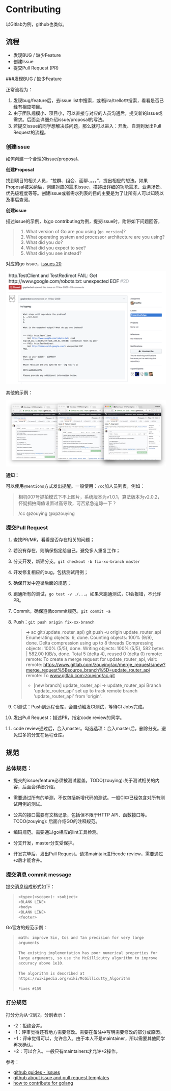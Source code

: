 # Contributing

以Gitlab为例，github也类似。

## 流程

- 发现BUG / 缺少Feature
- 创建Issue
- 提交Pull Request (PR)



###发现BUG / 缺少Feature

正常流程为：

1. 发现bug/feature后，去issue list中搜索，或者jira/trello中搜索，看看是否已经有相应项目。
2. 由于团队规模小、项目小，可以直接与对应的人员沟通后，提交新的issue或需求。后面会详细介绍issue/proposal的写法。
3. 若提交issue的同学想解决该问题，那么就可以进入：开发、自测到发出Pull Request的流程。

### 创建issue

如何创建一个合理的issue/proposal。

**创建Proposal**

找到项目的相关人员，“拉群、组会、面聊、。。。”，提出相应的想法。如果Proposal被采纳后，创建对应的需求issue，描述出详细的功能需求、业务场景、优先级程度等等。创建issue或者需求列表的目的主要是为了让所有人可以知晓以及事后查阅。



**创建issue**



描述issue的示例，以go contributing为例，提交issue时，附带如下问题回答，

> 1. What version of Go are you using (`go version`)?
> 2. What operating system and processor architecture are you using?
> 3. What did you do?
> 4. What did you expect to see?
> 5. What did you see instead?



对应的go issue，[issues 20](https://github.com/golang/go/issues/20)

![image-20181220095624458](./assets/image-20181220095624458-5270984.png)



其他的示例：

![issue_example](./assets/issue_example.jpg)



**通知：**

可以使用`@mentions`方式发出提醒。一般使用：`/cc`加人员列表，例如：

> 相机007号抓拍模式下不上图片，系统版本为v1.0.1，算法版本为v2.0.2，怀疑抓拍阈值设置过高导致，可否紧急追踪一下？
>
>
>
> /cc @zouying @xpzouying



### 提交Pull Request

1. 查找PR/MR，看看是否存在相关的问题；

2. 若没有存在，则确保指定给自己，避免多人重复工作；

3. 分支开发，新建分支。`git checkout -b fix-xx-branch master`

4. 开发修复相应的bug，包括测试用例；

5. 确保开发中遵循后面的规范；

6. 跑通所有的测试，`go test -v ./...`。如果未跑通测试，CI会报错，不允许PR。

7. Commit，确保遵循commit规范。`git commit -a`

8. Push：`git push origin fix-xx-branch`

   > ➜  ac git:(update_router_api) git push -u origin update_router_api
   > Enumerating objects: 9, done.
   > Counting objects: 100% (9/9), done.
   > Delta compression using up to 8 threads
   > Compressing objects: 100% (5/5), done.
   > Writing objects: 100% (5/5), 582 bytes | 582.00 KiB/s, done.
   > Total 5 (delta 4), reused 0 (delta 0)
   > remote:
   > remote: To create a merge request for update_router_api, visit:
   > remote:   https://www.gitlab.com/zouying/ac/merge_requests/new?merge_request%5Bsource_branch%5D=update_router_api
   > remote:
   > To www.gitlab.com:zouying/ac.git
   >
   >  * [new branch]      update_router_api -> update_router_api
   >   Branch 'update_router_api' set up to track remote branch 'update_router_api' from 'origin'.

9. CI测试：Push到远程仓库，会自动触发CI测试，等待CI Jobs完成。

10. 发出Pull Request：描述PR，指定code review的同学。

11. code review通过后，合入master。勾选选项：合入master后，删除分支。避免过多的分支在远程仓库。



## 规范

### 总体规范：

- 提交的issue/feature必须被测试覆盖。TODO(zouying):关于测试相关的内容，后面会详细介绍。

- 需要通过所有的单测，不仅包括新增代码的测试。一般CI中已经包含对所有测试用例的测试。

- 公共的接口需要有文档记录，包括但不限于HTTP API、函数接口等。TODO(zouying): 后面介绍GO的注释规范。

- 编码规范。需要通过go相应的lint工具检测。

- 分支开发，master分支受保护。

- 开发完毕后，发出Pull Request。请求maintain进行code review，需要通过`+2`后才能合并。



### 提交消息 commit message
提交消息组成形式如下：

> ```
> <type>(<scope>): <subject>
> <BLANK LINE>
> <body>
> <BLANK LINE>
> <footer>
> ```



Go官方的规范示例：

> ```
> math: improve Sin, Cos and Tan precision for very large arguments
> 
> The existing implementation has poor numerical properties for
> large arguments, so use the McGillicutty algorithm to improve
> accuracy above 1e10.
> 
> The algorithm is described at https://wikipedia.org/wiki/McGillicutty_Algorithm
> 
> Fixes #159
> ```




### 打分规范

打分分为从-2到2，分别表示：

* -2：拒绝合并。
* -1：评审觉得还有地方需要修改。需要在备注中写明需要修改的部分或原因。
* +1：评审觉得可以，允许合入。由于本人不是maintainer，所以需要其他同学再次确认。
* +2：可以合入。一般只有maintainers才允许+2操作。





参考：

- [github guides - issues](https://guides.github.com/features/issues/)
- [github about issue and pull request templates](https://help.github.com/articles/about-issue-and-pull-request-templates/)
- [how to contribute for golang](https://github.com/golang/go/blob/master/CONTRIBUTING.md)